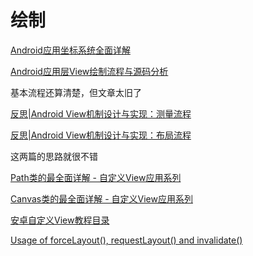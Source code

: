 # 绘制

[Android应用坐标系统全面详解](https://blog.csdn.net/yanbober/article/details/50419117)

[Android应用层View绘制流程与源码分析](https://blog.csdn.net/yanbober/article/details/46128379)

基本流程还算清楚，但文章太旧了

[反思|Android View机制设计与实现：测量流程](https://juejin.cn/post/6844903909320835080#heading-0)

[反思|Android View机制设计与实现：布局流程](https://juejin.cn/post/6844903912315551757)

这两篇的思路就很不错





[Path类的最全面详解 - 自定义View应用系列](https://blog.csdn.net/carson_ho/article/details/60597923)

[Canvas类的最全面详解 - 自定义View应用系列](https://blog.csdn.net/carson_ho/article/details/60598775)

[安卓自定义View教程目录](https://www.gcssloop.com/customview/CustomViewIndex/)

[Usage of forceLayout(), requestLayout() and invalidate()](https://stackoverflow.com/questions/13856180/usage-of-forcelayout-requestlayout-and-invalidate)